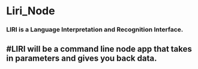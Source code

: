 # Liri_Node


### LIRI is a Language Interpretation and Recognition Interface. 
## #LIRI will be a command line node app that takes in parameters and gives you back data.
